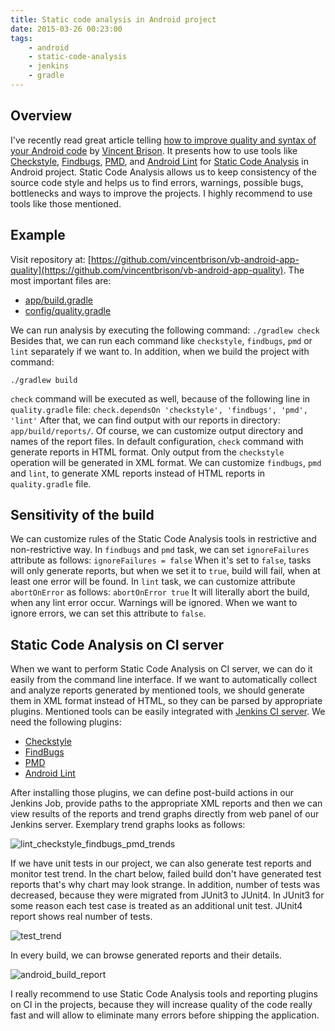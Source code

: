 ```yaml
---
title: Static code analysis in Android project
date: 2015-03-26 00:23:00
tags:
	- android
	- static-code-analysis
	- jenkins
	- gradle
---
```


Overview
--------

I've recently read great article telling [how to improve quality and syntax of your Android code](http://vincentbrison.com/2014/07/19/how-to-improve-quality-and-syntax-of-your-android-code/) by [Vincent Brison](http://vincentbrison.com/). It presents how to use tools like [Checkstyle](http://checkstyle.sourceforge.net/), [Findbugs](http://findbugs.sourceforge.net/), [PMD](http://pmd.sourceforge.net/), and [Android Lint](http://tools.android.com/tips/lint) for [Static Code Analysis](http://en.wikipedia.org/wiki/Static_program_analysis) in Android project. Static Code Analysis allows us to keep consistency of the source code style and helps us to find errors, warnings, possible bugs, bottlenecks and ways to improve the projects. I highly recommend to use tools like those mentioned.

Example
-------

Visit repository at: [https://github.com/vincentbrison/vb-android-app-quality](https://github.com/vincentbrison/vb-android-app-quality). The most important files are:

*   [app/build.gradle](https://github.com/vincentbrison/vb-android-app-quality/blob/master/app/build.gradle)
*   [config/quality.gradle](https://github.com/vincentbrison/vb-android-app-quality/blob/master/config/quality.gradle)

We can run analysis by executing the following command: `./gradlew check` Besides that, we can run each command like `checkstyle`, `findbugs`, `pmd` or `lint` separately if we want to. In addition, when we build the project with command: 

`./gradlew build` 

`check` command will be executed as well, because of the following line in `quality.gradle` file: `check.dependsOn 'checkstyle', 'findbugs', 'pmd', 'lint'` After that, we can find output with our reports in directory: `app/build/reports/`. Of course, we can customize output directory and names of the report files. In default configuration, `check` command with generate reports in HTML format. Only output from the `checkstyle` operation will be generated in XML format. We can customize `findbugs`, `pmd` and `lint`, to generate XML reports instead of HTML reports in `quality.gradle` file.

Sensitivity of the build
------------------------

We can customize rules of the Static Code Analysis tools in restrictive and non-restrictive way. In `findbugs` and `pmd` task, we can set `ignoreFailures` attribute as follows: `ignoreFailures = false` When it's set to `false`, tasks will only generate reports, but when we set it to `true`, build will fail, when at least one error will be found. In `lint` task, we can customize attribute `abortOnError` as follows: `abortOnError true` It will literally abort the build, when any lint error occur. Warnings will be ignored. When we want to ignore errors, we can set this attribute to `false`.

Static Code Analysis on CI server
---------------------------------

When we want to perform Static Code Analysis on CI server, we can do it easily from the command line interface. If we want to automatically collect and analyze reports generated by mentioned tools, we should generate them in XML format instead of HTML, so they can be parsed by appropriate plugins. Mentioned tools can be easily integrated with [Jenkins CI server](https://jenkins-ci.org/). We need the following plugins:

*   [Checkstyle](https://wiki.jenkins-ci.org/display/JENKINS/Checkstyle+Plugin)
*   [FindBugs](https://wiki.jenkins-ci.org/display/JENKINS/FindBugs+Plugin)
*   [PMD](https://wiki.jenkins-ci.org/display/JENKINS/PMD+Plugin)
*   [Android Lint](https://wiki.jenkins-ci.org/display/JENKINS/Android+Lint+Plugin)

After installing those plugins, we can define post-build actions in our Jenkins Job, provide paths to the appropriate XML reports and then we can view results of the reports and trend graphs directly from web panel of our Jenkins server. Exemplary trend graphs looks as follows: 

![lint_checkstyle_findbugs_pmd_trends](/images/posts/2015/sca-android/lint_checkstyle_findbugs_pmd_trends.png) 

If we have unit tests in our project, we can also generate test reports and monitor test trend. In the chart below, failed build don't have generated test reports that's why chart may look strange. In addition, number of tests was decreased, because they were migrated from JUnit3 to JUnit4. In JUnit3 for some reason each test case is treated as an additional unit test. JUnit4 report shows real number of tests. 

![test_trend](/images/posts/2015/sca-android/test_trend.png)

In every build, we can browse generated reports and their details. 

![android_build_report](/images/posts/2015/sca-android/android_build_report.png)

I really recommend to use Static Code Analysis tools and reporting plugins on CI in the projects, because they will increase quality of the code really fast and will allow to eliminate many errors before shipping the application.